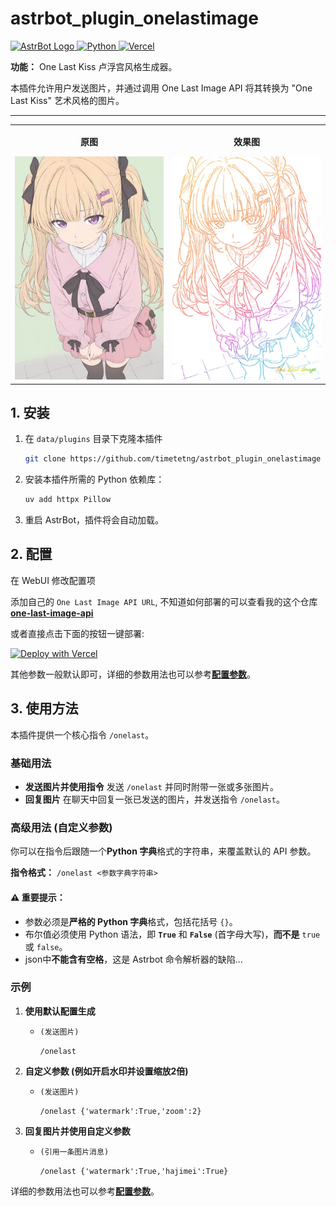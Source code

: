 
# astrbot_plugin_onelastimage

<p align="left">
  <a href="https://astrbot.app/" target="_blank">
    <img src="https://github.com/user-attachments/assets/ffd99b6b-3272-4682-beaa-6fe74250f7d9" alt="AstrBot Logo" height="28" style="vertical-align: bottom;">
  </a>
  <a href="https://www.python.org" target="_blank">
    <img src="https://img.shields.io/badge/Python-3776AB?style=for-the-badge&logo=python&logoColor=white" alt="Python" style="vertical-align: bottom;">
  </a>
  <a href="https://vercel.com" target="_blank">
    <img src="https://img.shields.io/badge/Vercel-000000?style=for-the-badge&logo=vercel&logoColor=white" alt="Vercel" style="vertical-align: bottom;">
  </a>
</p>

**功能：** One Last Kiss 卢浮宫风格生成器。

本插件允许用户发送图片，并通过调用 One Last Image API 将其转换为 "One Last Kiss" 艺术风格的图片。

----

<table align="center">
  <tr>
    <td align="center">
      <p><strong>原图</strong></p>
      <img src="example.jpg" alt="图片1" width="300">
    </td>
    <td align="center">
      <p><strong>效果图</strong></p>
      <img src="example2.jpg" alt="图片2" width="300">
    </td>
  </tr>
</table>



## 1. 安装

1.  在 `data/plugins` 目录下克隆本插件
    ```bash
    git clone https://github.com/timetetng/astrbot_plugin_onelastimage
    ```

2.  安装本插件所需的 Python 依赖库：
    ```bash
    uv add httpx Pillow
    ```
3.  重启 AstrBot，插件将会自动加载。

## 2. 配置

在 WebUI 修改配置项

添加自己的 `One Last Image API URL`, 不知道如何部署的可以查看我的这个仓库 [**one-last-image-api**](https://github.com/timetetng/one-last-image-api)

或者直接点击下面的按钮一键部署:

[![Deploy with Vercel](https://vercel.com/button)](https://vercel.com/new/clone?repository-url=https%3A%2F%2Fgithub.com%2Ftimetetng%2Fone-last-image-api)

其他参数一般默认即可，详细的参数用法也可以参考[**配置参数**](https://github.com/timetetng/one-last-image-api?tab=readme-ov-file#%E9%85%8D%E7%BD%AE%E5%8F%82%E6%95%B0-config-%E8%AF%A6%E8%A7%A3)。

## 3\. 使用方法

本插件提供一个核心指令 `/onelast`。



### 基础用法

  * **发送图片并使用指令**
    发送 `/onelast` 并同时附带一张或多张图片。
  * **回复图片**
    在聊天中回复一张已发送的图片，并发送指令 `/onelast`。

### 高级用法 (自定义参数)

你可以在指令后跟随一个**Python 字典**格式的字符串，来覆盖默认的 API 参数。

**指令格式：**
`/onelast <参数字典字符串>`

#### ⚠️ 重要提示：

  * 参数必须是**严格的 Python 字典**格式，包括花括号 `{}`。
  * 布尔值必须使用 Python 语法，即 **`True`** 和 **`False`** (首字母大写)，**而不是** `true` 或 `false`。
  * json中**不能含有空格**，这是 Astrbot 命令解析器的缺陷...

### 示例

1.  **使用默认配置生成**

      * `(发送图片)`

        `/onelast`

2.  **自定义参数 (例如开启水印并设置缩放2倍)**

      * `(发送图片)`

        `/onelast {'watermark':True,'zoom':2}`

3.  **回复图片并使用自定义参数**

      * `(引用一条图片消息)`

        `/onelast {'watermark':True,'hajimei':True}`

详细的参数用法也可以参考[**配置参数**](https://github.com/timetetng/one-last-image-api?tab=readme-ov-file#%E9%85%8D%E7%BD%AE%E5%8F%82%E6%95%B0-config-%E8%AF%A6%E8%A7%A3)。